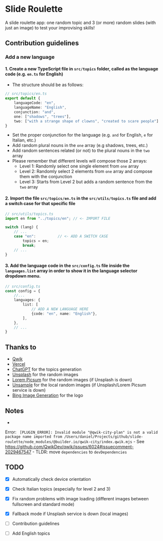 # Slide Roulette

A slide roulette app: one random topic and 3 (or more) random slides (with just an image) to test your improvising
skills!

## Contribution guidelines

### Add a new language

#### 1. Create a new TypeScript file in `src/topics` folder, called as the language code (e.g. `en.ts` for English)
  - The structure should be as follows:

```typescript
// src/topics/en.ts
export default {
    languageCode: "en",
    languageName: "English",
    conjunction: "and",
    one: ["shadows", "trees"],
    two: ["with a strange shape of clowns", "created to scare people"]
}
```

  - Set the proper conjunction for the language (e.g. `and` for English, `e` for Italian, etc.)
  - Add random plural nouns in the `one` array (e.g shadows, trees, etc.)
  - Add random sentences related (or not) to the plural nouns in the `two` array
  - Please remember that different levels will compose those 2 arrays:
    - Level 1: Randomly select one single element from `one` array
    - Level 2: Randomly select 2 elements from `one` array and compose them with the conjunction
    - Level 3: Starts from Level 2 but adds a random sentence from the `two` array
#### 2. Import the file `src/topics/en.ts` in the `src/utils/topics.ts` file and add a switch case for that specific file
```typescript
// src/utils/topics.ts
import en from "../topics/en"; // <- IMPORT FILE

switch (lang) {
    // ...
    case "en":          // <- ADD A SWITCH CASE
        topics = en;
        break;
    // ...
}

```

#### 3. Add the language code in the `src/config.ts` file inside the `languages.list` array in order to show it in the language selector dropdown menu.

```typescript
// src/config.ts
const config = {
    //...
    languages: {
        list: [
            // ADD A NEW LANGUAGE HERE
            {code: "en", name: "English"},
        ],
    },
    // ...
}

```


## Thanks to

- [Qwik](https://qwik.dev/)
- [Vercel](https://vercel.com/)
- [ChatGPT](https://chat.openai.com/) for the topics generation
- [Unsplash](https://unsplash.com/) for the random images
- [Lorem Picsum](https://picsum.photos/) for the random images (if Unsplash is down)
- [Unsample](https://unsample.net/) for the local random images (if Unsplash/Lorem Picsum service is down)
- [Bing Image Generation](https://www.bing.com/images) for the logo

## Notes

-
Error: ` [PLUGIN_ERROR]: Invalid module "@qwik-city-plan" is not a valid package name imported from /Users/daniel/Projects/github/slide-roulette/node_modules/@builder.io/qwik-city/index.qwik.mjs`
    - See https://github.com/QwikDev/qwik/issues/6024#issuecomment-2029467547
    - TLDR: move `dependencies` to `devDependencies`

## TODO

- [x] Automatically check device orientation
- [x] Check Italian topics (especially for level 2 and 3)
- [x] Fix random problems with image loading (different images between fullscreen and standard mode)
- [x] Fallback mode if Unsplash service is down (local images)
- [ ] Contribution guidelines
- [ ] Add English topics

